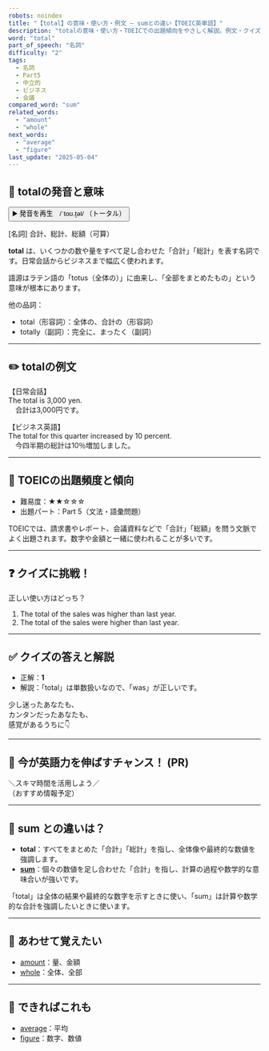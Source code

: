 ```yaml
---
robots: noindex
title: "【total】の意味・使い方・例文 ― sumとの違い【TOEIC英単語】"
description: "totalの意味・使い方・TOEICでの出題傾向をやさしく解説。例文・クイズ付きでsumとの違いもわかりやすく学べます。"
word: "total"
part_of_speech: "名詞"
difficulty: "2"
tags:
  - 名詞
  - Part5
  - 中立的
  - ビジネス
  - 会議
compared_word: "sum"
related_words:
  - "amount"
  - "whole"
next_words:
  - "average"
  - "figure"
last_update: "2025-05-04"
---
```


## 🔰 totalの発音と意味

<button class="play-audio" onclick="playTTS('total')">
  <span class="play-audio-main">
    ▶️ 発音を再生　/ˈtoʊ.t̬əl/
  </span>
  <span class="play-audio-sub">
    （トータル）
  </span>
</button>

[名詞] 合計、総計、総額（可算）

**total** は、いくつかの数や量をすべて足し合わせた「合計」「総計」を表す名詞です。日常会話からビジネスまで幅広く使われます。

語源はラテン語の「totus（全体の）」に由来し、「全部をまとめたもの」という意味が根本にあります。

他の品詞：  
- total（形容詞）：全体の、合計の（形容詞）
- totally（副詞）：完全に、まったく（副詞）

---

## ✏️ totalの例文

【日常会話】  
The total is 3,000 yen.  
　合計は3,000円です。

【ビジネス英語】  
The total for this quarter increased by 10 percent.  
　今四半期の総計は10％増加しました。

---

## 🎯 TOEICの出題頻度と傾向

- 難易度：★★☆☆☆
- 出題パート：Part 5（文法・語彙問題）

TOEICでは、請求書やレポート、会議資料などで「合計」「総額」を問う文脈でよく出題されます。数字や金額と一緒に使われることが多いです。

---

## ❓ クイズに挑戦！

正しい使い方はどっち？

1. The total of the sales was higher than last year.  
2. The total of the sales were higher than last year.

---

## ✅ クイズの答えと解説

- 正解：**1**
- 解説：「total」は単数扱いなので、「was」が正しいです。

少し迷ったあなたも、  
カンタンだったあなたも、  
感覚があるうちに👇️

---

## 🚀 今が英語力を伸ばすチャンス！ (PR)

<div class="info-center">
＼スキマ時間を活用しよう／<br>  
（おすすめ情報予定）
</div>

---

## 🤔  sum との違いは？

- **total**：すべてをまとめた「合計」「総計」を指し、全体像や最終的な数値を強調します。
- **[sum](/sum)**：個々の数値を足し合わせた「合計」を指し、計算の過程や数学的な意味合いが強いです。

「total」は全体の結果や最終的な数字を示すときに使い、「sum」は計算や数学的な合計を強調したいときに使います。

---

## 🧩 あわせて覚えたい

- [amount](/amount)：量、金額
- [whole](/whole)：全体、全部

---

## 📖 できればこれも

- [average](/average)：平均
- [figure](/figure)：数字、数値

<!-- cvid: aid25_bid06 -->
